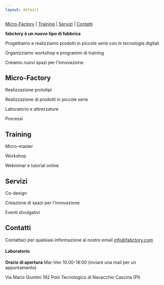 ```yaml
---
layout: default
---
```


[Micro-Factory](#micro-factory) \| [Training](#training) \| [Servizi](#servizi) \| [Contatti](#Contatti)

**fabctory è un nuovo tipo di fabbrica**

Progettiamo e realizziamo prodotti in piccole serie con le tecnologie digitali

Organizziamo workshop e programmi di training

Creiamo nuovi spazi per l'innovazione

## Micro-Factory

Realizzazione prototipi

Realizzazione di prodotti in piccole serie

Laboratorio e attrezzature

Processi

## Training

Micro-master

Workshop

Webminar e tutorial online

## Servizi

Co-design

Creazione di spazi per l'innovazione

Eventi divulgativi

## Contatti

Contattaci per qualsiasi informazione al nostro email info@fabctory.com

#### Laboratorio

**Orario di apertura** Mar-Ven 10.00-18:00 (inviare una mail per un appuntamento)

Via Mario Giuntini 192
Polo Tecnologico di Navacchio
Cascina (PI)
